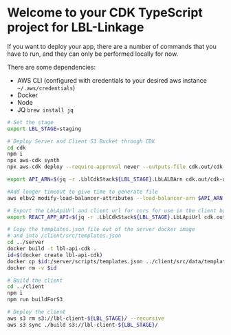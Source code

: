 # Welcome to your CDK TypeScript project for LBL-Linkage

If you want to deploy your app, there are a number of commands that you have to run, and they can only be performed locally for now.

There are some dependencies:

- AWS CLI (configured with credentials to your desired aws instance `~/.aws/credentials`)
- Docker
- Node
- JQ `brew install jq`

```bash
# Set the stage
export LBL_STAGE=staging

# Deploy Server and Client S3 Bucket through CDK
cd cdk
npm i
npx aws-cdk synth
npx aws-cdk deploy --require-approval never --outputs-file cdk.out/cdk-outputs.json

export API_ARN=$(jq -r .LblCdkStack${LBL_STAGE}.LbLALBArn cdk.out/cdk-outputs.json)

#Add longer timeout to give time to generate file
aws elbv2 modify-load-balancer-attributes --load-balancer-arn $API_ARN --attributes Key=idle_timeout.timeout_seconds,Value=300

# Export the LbLApiUrl and client url for cors for use in the client build
export REACT_APP_API=$(jq -r .LblCdkStack${LBL_STAGE}.LbLApiUrl cdk.out/cdk-outputs.json)/api

# Copy the templates.json file out of the server docker image
# and into /client/src/templates.json
cd ../server
docker build -t lbl-api-cdk .
id=$(docker create lbl-api-cdk)
docker cp $id:/server/scripts/templates.json ../client/src/data/templates.json
docker rm -v $id

# Build the client
cd ../client
npm i
npm run buildForS3

# Deploy the client
aws s3 rm s3://lbl-client-${LBL_STAGE}/ --recursive
aws s3 sync ./build s3://lbl-client-${LBL_STAGE}/
```
